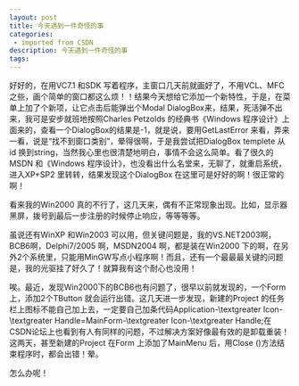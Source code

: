 ```yaml
---
layout: post
title: 今天遇到一件奇怪的事
categories: 
 - imported from CSDN
description: 今天遇到一件奇怪的事
tags: 
---
```


好好的，在用VC7.1 和SDK 写着程序，主窗口几天前就画好了，不用VCL、MFC 之些，画个简单的窗口都这么烦！！结果今天想给它添加一个新特性，于是，在菜单上加了个新项，让它点击后能弹出个Modal DialogBox来，结果，死活弹不出来，我可是安步就班地按照Charles Petzolds 的经典书《Windows 程序设计》上面来的，查看一个DialogBox的结果是-1，就是说，要用GetLastError 来看，弄来一看，说是“找不到窗口类别”，晕得很啊，于是我尝试把DialogBox templete 从id 换到string，当然我心里也很清楚地明白，事情不会这么简单。看了很久的MSDN 和《Windows 程序设计》，也没看出什么名堂来，无聊了，就重启系统，进入XP+SP2 里转转，结果发现这个DialogBox 在这里可是好好的啊！很正常的啊！

看来我的Win2000 真的不行了，这几天来，偶有不正常现象出现。比如，显示器黑屏，拨号到最后一步注册的时候停止响应，等等等等。

虽说还有WinXP 和Win2003 可以用，但关键问题是，我的VS.NET2003啊，BCB6啊，Delphi7/2005 啊，MSDN2004 啊，都是装在Win2000 下的啊，在另外2个系统里，只能用MinGW写点小程序啊！而且，还有一个最最最关键的问题是，我的光驱挂了好久了！就算我有这个耐心也没用！

唉。最近，发现Win2000下的BCB6也有问题了，很早以前就发现的，一个Form上，添加2个TButton 就会运行出错。这几天进一步发现，新建的Project 的任务栏上图标不能自己加上去，一定要自己加条代码Application-\textgreater Icon-\textgreater Handle=MainForm-\textgreater Icon-\textgreater Handle;在CSDN论坛上也看到有人有同样的问题，不过解决方案好像最有效的是卸载重装！这两天，甚至新建的Project 在Form 上添加了MainMenu 后，用Close ()方法结束程序时，都会出错！晕。

怎么办呢！
